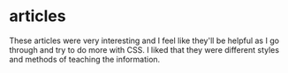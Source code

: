 # articles

These articles were very interesting and I feel like they'll be helpful as I go through and try to do more with CSS. I liked that they were different styles and methods of teaching the information.